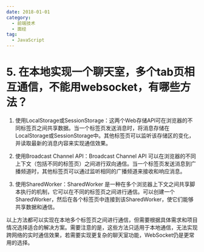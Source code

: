```yaml
---
date: 2018-01-01
category:
  - 前端技术
  - 面经
tag:
  - JavaScript
---
```


# 5. 在本地实现一个聊天室，多个tab页相互通信，不能用websocket，有哪些方法？

1. 使用LocalStorage或SessionStorage：这两个Web存储API可在浏览器的不同标签页之间共享数据。当一个标签页发送消息时，将消息存储在LocalStorage或SessionStorage中。其他标签页可以监听该存储区的变化，并读取最新的消息内容来实现通信效果。

2. 使用Broadcast Channel API：Broadcast Channel API 可以在浏览器的不同上下文（包括不同的标签页）之间进行双向通信。当一个标签页发送消息到广播频道时，其他标签页可以通过监听相同的广播频道来接收和响应消息。

3. 使用SharedWorker：SharedWorker 是一种在多个浏览器上下文之间共享脚本执行的机制，它可以在不同的标签页之间进行通信。可以创建一个SharedWorker，然后在各个标签页中连接到该SharedWorker，使它们能够共享数据和通信。

以上方法都可以实现在本地多个标签页之间进行通信，但需要根据具体需求和项目情况选择适合的解决方案。需要注意的是，这些方法只适用于本地通信，无法实现跨网络的实时通信效果，若需要实现更复杂的聊天室功能，WebSocket仍是更常用的选择。